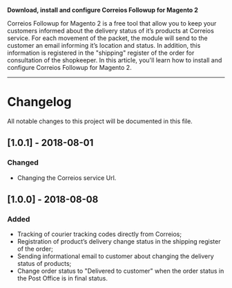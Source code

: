 **Download, install and configure Correios Followup for Magento 2**

Correios Followup for Magento 2 is a free tool that allow you to keep your customers informed about the delivery status of it’s products at Correios service. For each movement of the packet, the module will send to the customer an email informing it’s location and status. In addition, this information is registered in the "shipping" register of the order for consultation of the shopkeeper. In this article, you'll learn how to install and configure Correios Followup for Magento 2.

---

# Changelog
All notable changes to this project will be documented in this file.

## [1.0.1] - 2018-08-01
### Changed
- Changing the Correios service Url.

## [1.0.0] - 2018-08-08
### Added
- Tracking of courier tracking codes directly from Correios;
- Registration of product’s delivery change status in the shipping register of the order;
- Sending informational email to customer about changing the delivery status of products;
- Change order status to "Delivered to customer" when the order status in the Post Office is in final status.
